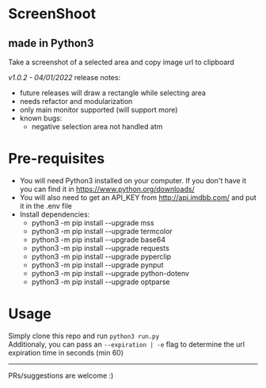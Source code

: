 # ScreenShoot
## made in Python3

Take a screenshot of a selected area and copy image url to clipboard

*v1.0.2 - 04/01/2022*
release notes:
- future releases will draw a rectangle while selecting area
- needs refactor and modularization
- only main monitor supported (will support more)
- known bugs:
  * negative selection area not handled atm

# Pre-requisites
- You will need Python3 installed on your computer. If you don't have it you can find it in https://www.python.org/downloads/
- You will also need to get an API_KEY from http://api.imdbb.com/ and put it in the .env file
- Install dependencies:
  * python3 -m pip install --upgrade mss
  * python3 -m pip install --upgrade termcolor
  * python3 -m pip install --upgrade base64
  * python3 -m pip install --upgrade requests
  * python3 -m pip install --upgrade pyperclip
  * python3 -m pip install --upgrade pynput
  * python3 -m pip install --upgrade python-dotenv
  * python3 -m pip install --upgrade optparse

# Usage

Simply clone this repo and run `python3 run.py` <br />
Additionaly, you can pass an `--expiration | -e` flag to determine the url expiration time in seconds (min 60)

---

PRs/suggestions are welcome :)
